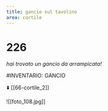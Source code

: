 ```yaml
---
title: gancio sul tavolino
area: cortile
---
```

# 226
_hai trovato un gancio da arrampicata!_

#INVENTARIO: GANCIO

⬇️ [[66-cortile_2]]

![[foto_108.jpg]]